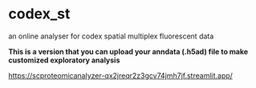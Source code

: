 
# codex_st
an online analyser for codex spatial multiplex fluorescent data

**This is a version that you can upload your anndata (.h5ad) file to make customized exploratory analysis**

https://scproteomicanalyzer-qx2jreqr2z3gcv74jmh7jf.streamlit.app/



